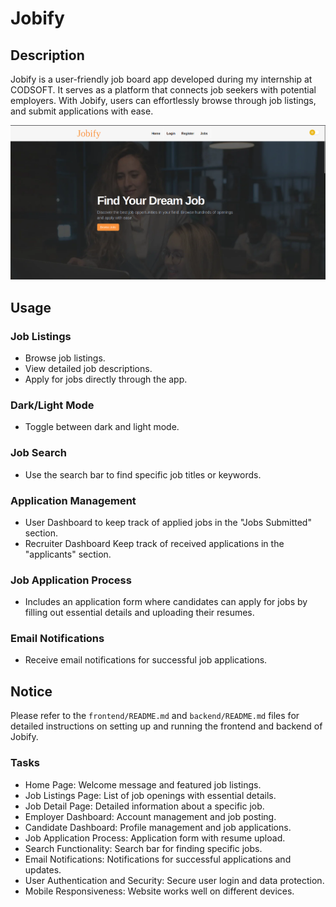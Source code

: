 # Jobify

## Description

Jobify is a user-friendly job board app developed during my internship at CODSOFT. It serves as a platform that connects job seekers with potential employers. With Jobify, users can effortlessly browse through job listings, and submit applications with ease.

<img src="./frontend/public/jobify-home-desktop-screenshot.png" alt="screenShot" />

## Usage

### Job Listings

- Browse job listings.
- View detailed job descriptions.
- Apply for jobs directly through the app.

### Dark/Light Mode

- Toggle between dark and light mode.

### Job Search

- Use the search bar to find specific job titles or keywords.

### Application Management

- User Dashboard to keep track of applied jobs in the "Jobs Submitted" section.
- Recruiter Dashboard Keep track of received applications in the "applicants" section.

### Job Application Process

- Includes an application form where candidates can apply for jobs by filling out essential details and uploading their resumes.

### Email Notifications

- Receive email notifications for successful job applications.

## Notice

Please refer to the `frontend/README.md` and `backend/README.md` files for detailed instructions on setting up and running the frontend and backend of Jobify.

### Tasks

- Home Page: Welcome message and featured job listings.
- Job Listings Page: List of job openings with essential details.
- Job Detail Page: Detailed information about a specific job.
- Employer Dashboard: Account management and job posting.
- Candidate Dashboard: Profile management and job applications.
- Job Application Process: Application form with resume upload.
- Search Functionality: Search bar for finding specific jobs.
- Email Notifications: Notifications for successful applications and updates.
- User Authentication and Security: Secure user login and data protection.
- Mobile Responsiveness: Website works well on different devices.